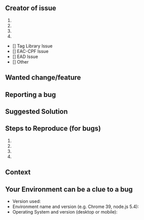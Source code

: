 <!--- Provide a general summary of the issue in the Title above -->

## Creator of issue
<!--- State your name, affiliation and ways to reach you -->
1.
2.
3.
4.

- [] Tag Library Issue
- [] EAC-CPF Issue
- [] EAD Issue
- [] Other

## Wanted change/feature
<!--- If you're describing a feature, tell us what should happen -->
<!--- If you're suggesting a change/improvement, tell us how it should work -->

## Reporting a bug
<!--- If describing a bug, tell us what happens instead of the expected behavior -->
<!--- If suggesting a change/improvement, explain the difference from current behavior -->

## Suggested Solution
<!--- Not obligatory, but suggest a fix/reason for the bug, -->
<!--- or ideas how to implement the addition or change -->

## Steps to Reproduce (for bugs)
<!--- Provide a link to a live example, or an unambiguous set of steps to -->
<!--- reproduce this bug. Include code to reproduce, if relevant -->
1.
2.
3.
4.

## Context
<!--- How has this issue affected you? What are you trying to accomplish? -->
<!--- Providing context helps us come up with a solution that is most useful in the real world -->

## Your Environment can be a clue to a bug
<!--- Include as many relevant details about the environment you experienced the bug in -->
* Version used:
* Environment name and version (e.g. Chrome 39, node.js 5.4):
* Operating System and version (desktop or mobile):
